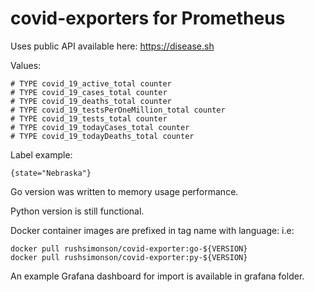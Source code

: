 # covid-exporters for Prometheus

Uses public API available here: https://disease.sh



Values:
```
# TYPE covid_19_active_total counter
# TYPE covid_19_cases_total counter
# TYPE covid_19_deaths_total counter
# TYPE covid_19_testsPerOneMillion_total counter
# TYPE covid_19_tests_total counter
# TYPE covid_19_todayCases_total counter
# TYPE covid_19_todayDeaths_total counter
```

Label example:
```
{state="Nebraska"}
```

Go version was written to memory usage performance.

Python version is still functional.

Docker container images are prefixed in tag name with language:
i.e:
```
docker pull rushsimonson/covid-exporter:go-${VERSION}
docker pull rushsimonson/covid-exporter:py-${VERSION}
```

An example Grafana dashboard for import is available in grafana folder.
